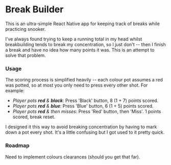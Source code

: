# Break Builder

This is an ultra-simple React Native app for keeping track of breaks while practicing snooker.

I've always found trying to keep a running total in my head whilst breakbuilding tends to break my concentration, so I just don't -- then I finish a break and have no idea how many points it was. This is an attempt to solve that problem.

### Usage

The scoring process is simplified heavily -- each colour pot assumes a red was potted, so at most you only need to press every other shot. For example:

* _Player pots **red** & **black**_: Press 'Black' button, 8 (1 + 7) points scored.
* _Player pots **red** & **blue**_: Press 'Blue' button, 6 (1 + 5) points scored.
* _Player pots **red** & then misses_: Press 'Red' button, then 'Miss'. 1 points scored, break reset.

I designed it this way to avoid breaking concentration by having to mark down a pot every shot. It's a little confusing but I got used to it pretty quick.

### Roadmap

Need to implement colours clearances (should you get that far).
